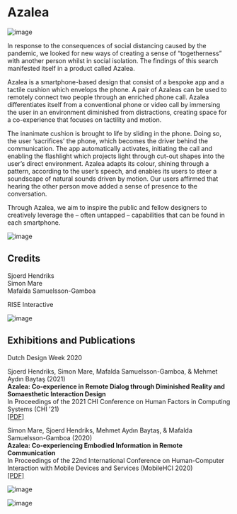 # Azalea

![image](https://user-images.githubusercontent.com/1661078/135834888-4d9c2942-4a87-466e-a38d-7a1cfe1c2a08.png)

In response to the consequences of social distancing caused by the pandemic, we looked for new ways of creating a sense of “togetherness” with another person whilst in social isolation. The findings of this search manifested itself in a product called Azalea.

Azalea is a smartphone-based design that consist of a bespoke app and a tactile cushion which envelops the phone. A pair of Azaleas can be used to remotely connect two people through an enriched phone call. Azalea differentiates itself from a conventional phone or video call by immersing the user in an environment diminished from distractions, creating space for a co-experience that focuses on tactility and motion.

The inanimate cushion is brought to life by sliding in the phone. Doing so, the user ‘sacrifices’ the phone, which becomes the driver behind the communication. The app automatically activates, initiating the call and enabling the flashlight which projects light through cut-out shapes into the user’s direct environment. Azalea adapts its colour, shining through a pattern, according to the user’s speech, and enables its users to steer a soundscape of natural sounds driven by motion. Our users affirmed that hearing the other person move added a sense of presence to the conversation.

Through Azalea, we aim to inspire the public and fellow designers to creatively leverage the – often untapped – capabilities that can be found in each smartphone.

![image](https://user-images.githubusercontent.com/1661078/135835100-006f1bc1-da5f-4547-94a6-7c567cceed35.png)

## Credits

Sjoerd Hendriks  
Simon Mare  
Mafalda Samuelsson-Gamboa

RISE Interactive

![image](https://user-images.githubusercontent.com/1661078/135835277-60bc0f1c-0e44-4931-8195-e4c21774a3c3.png)

## Exhibitions and Publications

Dutch Design Week 2020

Sjoerd Hendriks, Simon Mare, Mafalda Samuelsson-Gamboa, & Mehmet Aydın Baytaş (2021)  
**Azalea: Co-experience in Remote Dialog through Diminished Reality and Somaesthetic Interaction Design**  
In Proceedings of the 2021 CHI Conference on Human Factors in Computing Systems (CHI ’21)  
[\[PDF\]](pub/2021_CHI_Azalea.pdf)

Simon Mare, Sjoerd Hendriks, Mehmet Aydın Baytaş, & Mafalda Samuelsson-Gamboa (2020)  
**Azalea: Co-experiencing Embodied Information in Remote Communication**  
In Proceedings of the 22nd International Conference on Human-Computer Interaction with Mobile Devices and Services (MobileHCI 2020)  
[\[PDF\]](pub/2020_MobileHCI_Azalea.pdf)

![image](https://user-images.githubusercontent.com/1661078/135835565-fe3011ca-62b7-4901-851e-c1f0be785578.png)

![image](https://user-images.githubusercontent.com/1661078/135835910-3d4c4789-72e5-41b5-87d1-996fc660f386.png)
